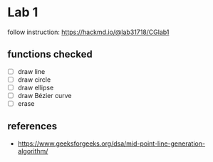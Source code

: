 # Lab 1
follow instruction: https://hackmd.io/@lab31718/CGlab1

## functions checked
- [ ] draw line
- [ ] draw circle
- [ ] draw ellipse
- [ ] draw Bézier curve
- [ ] erase

## references
* https://www.geeksforgeeks.org/dsa/mid-point-line-generation-algorithm/
